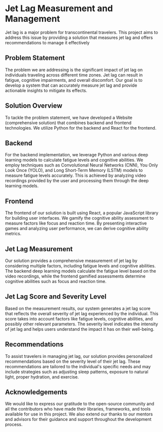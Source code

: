 # Jet Lag Measurement and Management
Jet lag is a major problem for transcontinental travelers. This project aims to address this issue by providing a solution that measures jet lag and offers recommendations to manage it effectively
## Problem Statement
The problem we are addressing is the significant impact of jet lag on individuals traveling across different time zones. Jet lag can result in fatigue, cognitive impairments, and overall discomfort. Our goal is to develop a system that can accurately measure jet lag and provide actionable insights to mitigate its effects.
## Solution Overview
To tackle the problem statement, we have developed a Website (comprehensive solution) that combines backend and frontend technologies. We utilize Python for the backend and React for the frontend.
## Backend
For the backend implementation, we leverage Python and various deep learning models to calculate fatigue levels and cognitive abilities. We employ techniques such as Convolutional Neural Networks (CNN), You Only Look Once (YOLO), and Long Short-Term Memory (LSTM) models to measure fatigue levels accurately. This is achieved by analyzing video recordings provided by the user and processing them through the deep learning models.
## Frontend
The frontend of our solution is built using React, a popular JavaScript library for building user interfaces. We gamify the cognitive ability assessment to measure factors like focus and reaction time. By presenting interactive games and analyzing user performance, we can derive cognitive ability metrics.
## Jet Lag Measurement
Our solution provides a comprehensive measurement of jet lag by considering multiple factors, including fatigue levels and cognitive abilities. The backend deep learning models calculate the fatigue level based on the video recordings, while the frontend gamified assessments determine cognitive abilities such as focus and reaction time.
## Jet Lag Score and Severity Level
Based on the measurement results, our system generates a jet lag score that reflects the overall severity of jet lag experienced by the individual. This score takes into account factors like fatigue levels, cognitive abilities, and possibly other relevant parameters. The severity level indicates the intensity of jet lag and helps users understand the impact it has on their well-being.
## Recommendations
To assist travelers in managing jet lag, our solution provides personalized recommendations based on the severity level of their jet lag. These recommendations are tailored to the individual's specific needs and may include strategies such as adjusting sleep patterns, exposure to natural light, proper hydration, and exercise.
## Acknowledgements
We would like to express our gratitude to the open-source community and all the contributors who have made their libraries, frameworks, and tools available for use in this project. We also extend our thanks to our mentors and advisors for their guidance and support throughout the development process.

